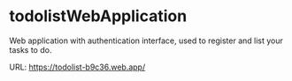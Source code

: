 # todolistWebApplication
Web application with authentication interface, used to register and list your tasks to do.

URL: https://todolist-b9c36.web.app/
